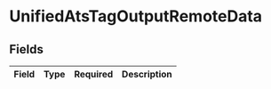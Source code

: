 # UnifiedAtsTagOutputRemoteData


## Fields

| Field       | Type        | Required    | Description |
| ----------- | ----------- | ----------- | ----------- |